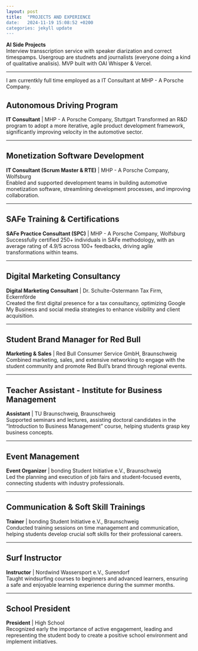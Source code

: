 ```yaml
---
layout: post
title:  "PROJECTS AND EXPERIENCE
date:   2024-11-19 15:08:52 +0200
categories: jekyll update
---
```


**AI Side Projects**  
Interview transscription service with speaker diarization and correct timespamps. Usergroup are studnets and journalists (everyone doing a kind of qualitative analisis). MVP built with OAI Whisper & Vercel.



---

I am currentkly full time employed as a IT Consultant at MHP - A Porsche Company.

## Autonomous Driving Program

**IT Consultant** | MHP - A Porsche Company, Stuttgart
Transformed an R&D program to adopt a more iterative, agile product development framework, significantly improving velocity in the automotive sector.

---

## Monetization Software Development

**IT Consultant (Scrum Master & RTE)** | MHP - A Porsche Company, Wolfsburg  
Enabled and supported development teams in building automotive monetization software, streamlining development processes, and improving collaboration.

---

## SAFe Training & Certifications

**SAFe Practice Consultant (SPC)** | MHP - A Porsche Company, Wolfsburg  
Successfully certified 250+ individuals in SAFe methodology, with an average rating of 4.9/5 across 100+ feedbacks, driving agile transformations within teams.

---

## Digital Marketing Consultancy

**Digital Marketing Consultant** | Dr. Schulte-Ostermann Tax Firm, Eckernförde  
Created the first digital presence for a tax consultancy, optimizing Google My Business and social media strategies to enhance visibility and client acquisition.

---

## Student Brand Manager for Red Bull

**Marketing & Sales** | Red Bull Consumer Service GmbH, Braunschweig  
Combined marketing, sales, and extensive networking to engage with the student community and promote Red Bull’s brand through regional events.

---

## Teacher Assistant - Institute for Business Management

**Assistant** | TU Braunschweig, Braunschweig  
Supported seminars and lectures, assisting doctoral candidates in the “Introduction to Business Management” course, helping students grasp key business concepts.

---

## Event Management

**Event Organizer** | bonding Student Initiative e.V., Braunschweig  
Led the planning and execution of job fairs and student-focused events, connecting students with industry professionals.

---

## Communication & Soft Skill Trainings

**Trainer** | bonding Student Initiative e.V., Braunschweig  
Conducted training sessions on time management and communication, helping students develop crucial soft skills for their professional careers.

---

## Surf Instructor

**Instructor** | Nordwind Wassersport e.V., Surendorf  
Taught windsurfing courses to beginners and advanced learners, ensuring a safe and enjoyable learning experience during the summer months.

---

## School President

**President** | High School  
Recognized early the importance of active engagement, leading and representing the student body to create a positive school environment and implement initiatives.

[jekyll-docs]: https://jekyllrb.com/docs/home
[jekyll-gh]:   https://github.com/jekyll/jekyll
[jekyll-talk]: https://talk.jekyllrb.com/
